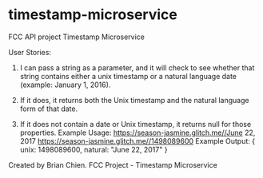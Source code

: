 # timestamp-microservice
FCC API project Timestamp Microservice

User Stories:
1. I can pass a string as a parameter, and it will check to see whether that string contains either a unix timestamp or a natural language date (example: January 1, 2016).

2. If it does, it returns both the Unix timestamp and the natural language form of that date.

3. If it does not contain a date or Unix timestamp, it returns null for those properties.
Example Usage:
https://season-jasmine.glitch.me//June 22, 2017 
https://season-jasmine.glitch.me//1498089600
Example Output:
{ unix: 1498089600, natural: "June 22, 2017" } 

Created by Brian Chien. 
FCC Project - Timestamp Microservice
